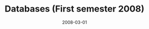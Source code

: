 ---
title: "Databases (First semester 2008)"
collection: teaching
type: "Undergraduate course"
permalink: 
venue: "Pontificia Universidad Cat&oacute;lica de Chile, Computer Science Department"
date: 2008-03-01
location: "Santiago, Chile"
---